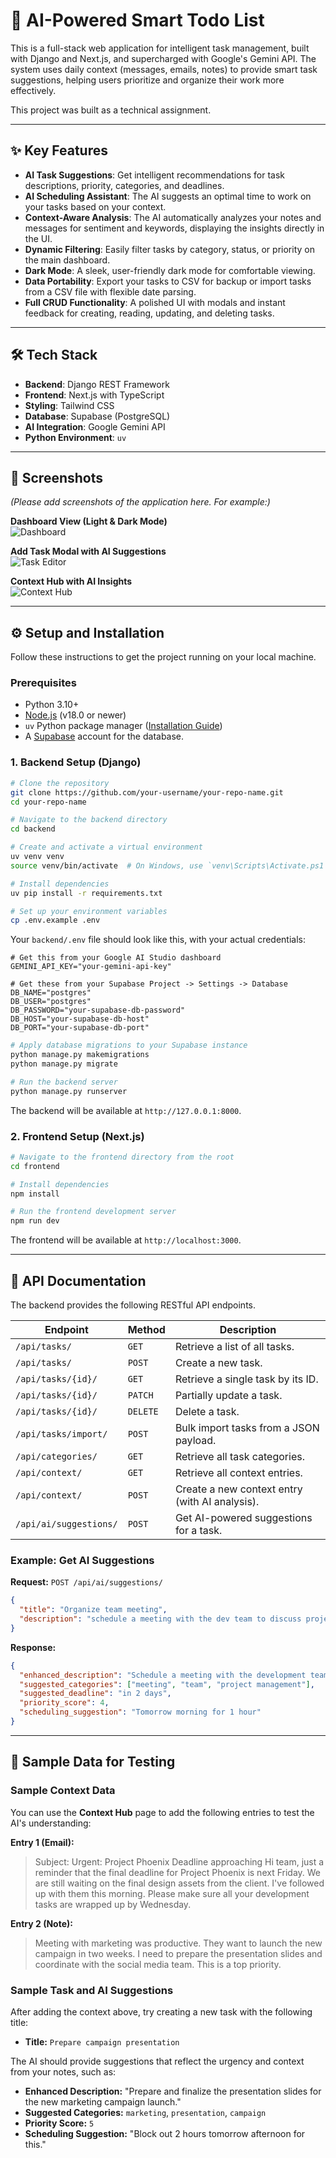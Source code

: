 # 🧠 AI-Powered Smart Todo List

This is a full-stack web application for intelligent task management, built with Django and Next.js, and supercharged with Google's Gemini API. The system uses daily context (messages, emails, notes) to provide smart task suggestions, helping users prioritize and organize their work more effectively.

This project was built as a technical assignment.

---

## ✨ Key Features

- **AI Task Suggestions**: Get intelligent recommendations for task descriptions, priority, categories, and deadlines.
- **AI Scheduling Assistant**: The AI suggests an optimal time to work on your tasks based on your context.
- **Context-Aware Analysis**: The AI automatically analyzes your notes and messages for sentiment and keywords, displaying the insights directly in the UI.
- **Dynamic Filtering**: Easily filter tasks by category, status, or priority on the main dashboard.
- **Dark Mode**: A sleek, user-friendly dark mode for comfortable viewing.
- **Data Portability**: Export your tasks to CSV for backup or import tasks from a CSV file with flexible date parsing.
- **Full CRUD Functionality**: A polished UI with modals and instant feedback for creating, reading, updating, and deleting tasks.

---

## 🛠️ Tech Stack

- **Backend**: Django REST Framework
- **Frontend**: Next.js with TypeScript
- **Styling**: Tailwind CSS
- **Database**: Supabase (PostgreSQL)
- **AI Integration**: Google Gemini API
- **Python Environment**: `uv`

---

## 📸 Screenshots

_(Please add screenshots of the application here. For example:)_

**Dashboard View (Light & Dark Mode)**  
![Dashboard](link-to-your-screenshot.png)

**Add Task Modal with AI Suggestions**  
![Task Editor](link-to-your-screenshot.png)

**Context Hub with AI Insights**  
![Context Hub](link-to-your-screenshot.png)

---

## ⚙️ Setup and Installation

Follow these instructions to get the project running on your local machine.

### Prerequisites

- Python 3.10+
- [Node.js](https://nodejs.org/en/) (v18.0 or newer)
- `uv` Python package manager ([Installation Guide](https://github.com/astral-sh/uv))
- A [Supabase](https://supabase.com/) account for the database.

### 1. Backend Setup (Django)

```bash
# Clone the repository
git clone https://github.com/your-username/your-repo-name.git
cd your-repo-name

# Navigate to the backend directory
cd backend

# Create and activate a virtual environment
uv venv venv
source venv/bin/activate  # On Windows, use `venv\Scripts\Activate.ps1`

# Install dependencies
uv pip install -r requirements.txt

# Set up your environment variables
cp .env.example .env
```

Your `backend/.env` file should look like this, with your actual credentials:

```
# Get this from your Google AI Studio dashboard
GEMINI_API_KEY="your-gemini-api-key"

# Get these from your Supabase Project -> Settings -> Database
DB_NAME="postgres"
DB_USER="postgres"
DB_PASSWORD="your-supabase-db-password"
DB_HOST="your-supabase-db-host"
DB_PORT="your-supabase-db-port"
```

```bash
# Apply database migrations to your Supabase instance
python manage.py makemigrations
python manage.py migrate

# Run the backend server
python manage.py runserver
```

The backend will be available at `http://127.0.0.1:8000`.

### 2. Frontend Setup (Next.js)

```bash
# Navigate to the frontend directory from the root
cd frontend

# Install dependencies
npm install

# Run the frontend development server
npm run dev
```

The frontend will be available at `http://localhost:3000`.

---

## 📖 API Documentation

The backend provides the following RESTful API endpoints.

| Endpoint               | Method   | Description                                    |
| ---------------------- | -------- | ---------------------------------------------- |
| `/api/tasks/`          | `GET`    | Retrieve a list of all tasks.                  |
| `/api/tasks/`          | `POST`   | Create a new task.                             |
| `/api/tasks/{id}/`     | `GET`    | Retrieve a single task by its ID.              |
| `/api/tasks/{id}/`     | `PATCH`  | Partially update a task.                       |
| `/api/tasks/{id}/`     | `DELETE` | Delete a task.                                 |
| `/api/tasks/import/`   | `POST`   | Bulk import tasks from a JSON payload.         |
| `/api/categories/`     | `GET`    | Retrieve all task categories.                  |
| `/api/context/`        | `GET`    | Retrieve all context entries.                  |
| `/api/context/`        | `POST`   | Create a new context entry (with AI analysis). |
| `/api/ai/suggestions/` | `POST`   | Get AI-powered suggestions for a task.         |

### Example: Get AI Suggestions

**Request:** `POST /api/ai/suggestions/`

```json
{
  "title": "Organize team meeting",
  "description": "schedule a meeting with the dev team to discuss project progress"
}
```

**Response:**

```json
{
  "enhanced_description": "Schedule a meeting with the development team to review and discuss the progress of the current project, focusing on key milestones and potential blockers.",
  "suggested_categories": ["meeting", "team", "project management"],
  "suggested_deadline": "in 2 days",
  "priority_score": 4,
  "scheduling_suggestion": "Tomorrow morning for 1 hour"
}
```

---

## 🧪 Sample Data for Testing

### Sample Context Data

You can use the **Context Hub** page to add the following entries to test the AI's understanding:

**Entry 1 (Email):**

> Subject: Urgent: Project Phoenix Deadline approaching
> Hi team, just a reminder that the final deadline for Project Phoenix is next Friday. We are still waiting on the final design assets from the client. I've followed up with them this morning. Please make sure all your development tasks are wrapped up by Wednesday.

**Entry 2 (Note):**

> Meeting with marketing was productive. They want to launch the new campaign in two weeks. I need to prepare the presentation slides and coordinate with the social media team. This is a top priority.

### Sample Task and AI Suggestions

After adding the context above, try creating a new task with the following title:

- **Title:** `Prepare campaign presentation`

The AI should provide suggestions that reflect the urgency and context from your notes, such as:

- **Enhanced Description:** "Prepare and finalize the presentation slides for the new marketing campaign launch."
- **Suggested Categories:** `marketing`, `presentation`, `campaign`
- **Priority Score:** `5`
- **Scheduling Suggestion:** "Block out 2 hours tomorrow afternoon for this."
